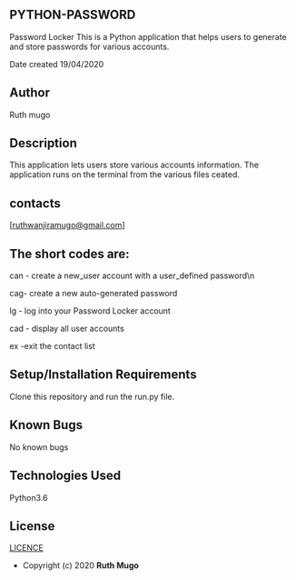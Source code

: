 
## PYTHON-PASSWORD

Password Locker This is a Python application that helps users to generate and store passwords for various accounts.

Date created 19/04/2020

 ## Author

 Ruth mugo

 ## Description

This application lets users store various accounts information. The application runs on the terminal from the various files ceated.

## contacts

[ruthwanjiramugo@gmail.com]

 ## The short codes are:
can - create a new_user account with a user_defined password\n

cag- create a new auto-generated password

lg - log into your Password Locker account

cad - display all user accounts

ex -exit the contact list

## Setup/Installation Requirements

Clone this repository and run the run.py file.

## Known Bugs

No known bugs

## Technologies Used

Python3.6


## License
[LICENCE](/home/ruth/python-password/LICENCE.md)

* Copyright (c) 2020 **Ruth Mugo**
